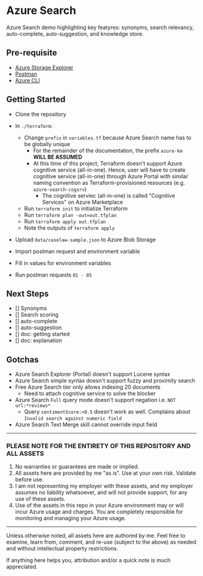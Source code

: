 # Azure Search

Azure Search demo highlighting key featyres:  synonyms, search relevancy, auto-complete, auto-suggestion, and knowledge store.

## Pre-requisite

- [Azure Storage Explorer](https://azure.microsoft.com/en-us/features/storage-explorer/)
- [Postman](https://www.getpostman.com/downloads/)
- [Azure CLI](https://docs.microsoft.com/en-us/cli/azure/install-azure-cli?view=azure-cli-latest)

## Getting Started

- Clone the repository

- In `./terraform`:
  - Change `prefix` in `variables.tf` because Azure Search name has to be globally unique
    - For the remainder of the documentation, the prefix `azure-km` **WILL BE ASSUMED**
    - At this time of this project, Terraform doesn't support Azure cognitive service (all-in-one). Hence, user will have to create cognitive service (all-in-one) through Azure Portal with similar naming convention as Terraform-provisioned resources (e.g. `azure-search-cogsrv`)
      - The cognitive serviec (all-in-one) is called "Cognitive Services" on Azure Marketplace
  - Run `terraform init` to initialize Terraform
  - Run `terraform plan -out=out.tfplan`
  - Run `terraform apply out.tfplan`
  - Note the outputs of `terraform apply`

- Upload `data/caselaw-sample.json` to Azure Blob Storage
- Import postman request and environment variable
- Fill in values for environment variables
- Run postman requests `01 - 05`

## Next Steps

- [] Synonyms
- [] Search scoring
- [] auto-complete
- [] auto-suggestion
- [] doc: getting started
- [] doc: explanation

## Gotchas

- Azure Search Explorer (Portal) doesn't support Lucene syntax
- Azure Search simple syntax doesn't support fuzzy and proximity search
- Free Azure Search tier only allows indexing 20 documents
  - Need to attach cognitive service to solve the blocker
- Azure Search `Full` query mode doesn't support negation i.e. `NOT url:*reviews*`
  - Query `sentimentScore:<0.5` doesn't work as well. Complains about `Invalid search against numeric field`
- Azure Search Text Merge skill cannot override input field

---

### PLEASE NOTE FOR THE ENTIRETY OF THIS REPOSITORY AND ALL ASSETS

1. No warranties or guarantees are made or implied.
2. All assets here are provided by me "as is". Use at your own risk. Validate before use.
3. I am not representing my employer with these assets, and my employer assumes no liability whatsoever, and will not provide support, for any use of these assets.
4. Use of the assets in this repo in your Azure environment may or will incur Azure usage and charges. You are completely responsible for monitoring and managing your Azure usage.

---

Unless otherwise noted, all assets here are authored by me. Feel free to examine, learn from, comment, and re-use (subject to the above) as needed and without intellectual property restrictions.

If anything here helps you, attribution and/or a quick note is much appreciated.
